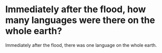 # Immediately after the flood, how many languages were there on the whole earth?

Immediately after the flood, there was one language on the whole earth.
